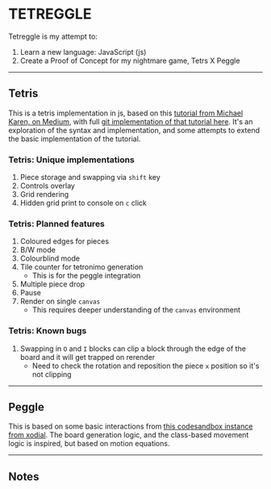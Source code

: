 # TETREGGLE
Tetreggle is my attempt to:
1. Learn a new language: JavaScript (js)
1. Create a Proof of Concept for my nightmare game, Tetrs X Peggle

----

## Tetris

This is a tetris implementation in js, based on this [tutorial from Michael Karen, on Medium](https://michael-karen.medium.com/learning-modern-javascript-with-tetris-92d532bcd057), with full [git implementation of that tutorial here](https://github.com/melcor76/js-tetris). It's an exploration of the syntax and implementation, and some attempts to extend the basic implementation of the tutorial.

### Tetris: Unique implementations

1. Piece storage and swapping via `shift` key
1. Controls overlay
1. Grid rendering
1. Hidden grid print to console on `c` click

### Tetris: Planned features

1. Coloured edges for pieces
1. B/W mode
1. Colourblind mode
1. Tile counter for tetronimo generation
    - This is for the peggle integration
1. Multiple piece drop
1. Pause
1. Render on single `canvas`
    - This requires deeper understanding of the `canvas` environment 

### Tetris: Known bugs

1. Swapping in `O` and `I` blocks can clip a block through the edge of the board and it will get trapped on rerender
    - Need to check the rotation and reposition the piece `x` position so it's not clipping

----

## Peggle

This is based on some basic interactions from [this codesandbox instance from xodial](https://codesandbox.io/s/7m8u6). The board generation logic, and the class-based movement logic is inspired, but based on motion equations.

----

## Notes

